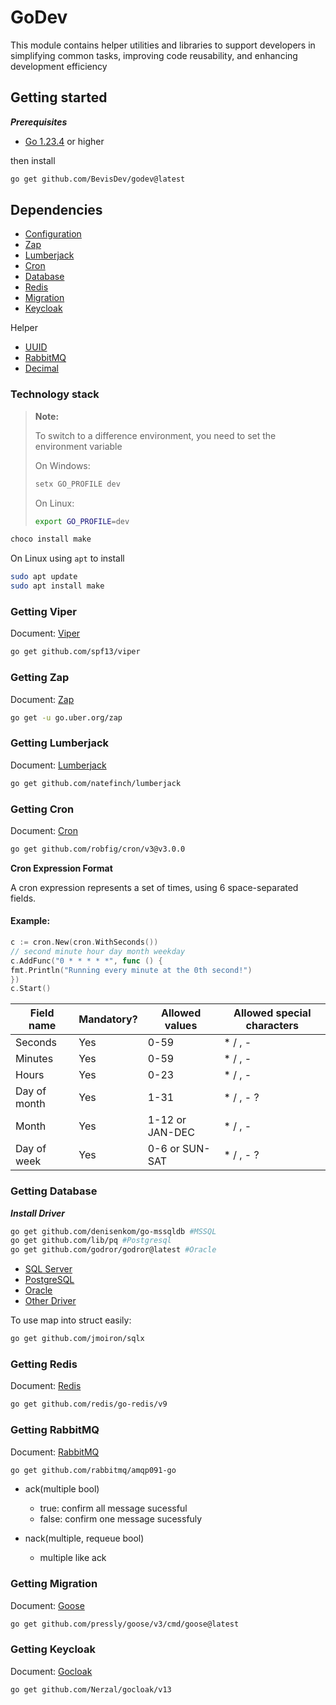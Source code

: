 # GoDev

This module contains helper utilities and libraries to support developers in simplifying common tasks, improving code
reusability, and enhancing development efficiency

## Getting started

***Prerequisites***

- [Go 1.23.4](https://go.dev/doc/install) or higher

then install

```sh
go get github.com/BevisDev/godev@latest
```

## Dependencies

- [Configuration](#getting-viper)
- [Zap](#getting-zap)
- [Lumberjack](#getting-lumberjack)
- [Cron](#getting-cron)
- [Database](#getting-database)
- [Redis](#getting-redis)
- [Migration](#getting-migration)
- [Keycloak](#getting-keycloak)

Helper

- [UUID](https://github.com/google/uuid)
- [RabbitMQ](#getting-rabbitmq)
- [Decimal](https://github.com/shopspring/decimal)

### Technology stack

> **Note:**
>
> To switch to a difference environment, you need to set the environment variable
>
> On Windows:
>
> ```sh
> setx GO_PROFILE dev
> ```
>
> On Linux:
>
> ```sh
> export GO_PROFILE=dev
> ```

```sh
choco install make
```

On Linux using `apt` to install

```sh
sudo apt update
sudo apt install make
```

### Getting Viper

Document: [Viper](https://github.com/spf13/viper)

```sh
go get github.com/spf13/viper
```

### Getting Zap

Document: [Zap](https://github.com/uber-go/zap)

```sh
go get -u go.uber.org/zap
```

### Getting Lumberjack

Document: [Lumberjack](https://github.com/natefinch/lumberjack)

```sh
go get github.com/natefinch/lumberjack
```

### Getting Cron

Document: [Cron](https://github.com/robfig/cron)

```sh
go get github.com/robfig/cron/v3@v3.0.0
```

**Cron Expression Format**

A cron expression represents a set of times, using 6 space-separated fields.

#### Example:

```go
c := cron.New(cron.WithSeconds())
// second minute hour day month weekday
c.AddFunc("0 * * * * *", func () {
fmt.Println("Running every minute at the 0th second!")
})
c.Start()
```

| Field name   | Mandatory? | Allowed values  | Allowed special characters |
|--------------|------------|-----------------|----------------------------|
| Seconds      | Yes        | 0-59            | * / , -                    |
| Minutes      | Yes        | 0-59            | * / , -                    |
| Hours        | Yes        | 0-23            | * / , -                    |
| Day of month | Yes        | 1-31            | * / , - ?                  |
| Month        | Yes        | 1-12 or JAN-DEC | * / , -                    |
| Day of week  | Yes        | 0-6 or SUN-SAT  | * / , - ?                  |

### Getting Database

***Install Driver***

```sh
go get github.com/denisenkom/go-mssqldb #MSSQL
go get github.com/lib/pq #Postgresql
go get github.com/godror/godror@latest #Oracle
```

- [SQL Server](https://github.com/denisenkom/go-mssqldb)
- [PostgreSQL](https://github.com/lib/pq)
- [Oracle](https://github.com/godror/godror)
- [Other Driver](https://go.dev/wiki/SQLDrivers)

To use map into struct easily:

```sh
go get github.com/jmoiron/sqlx
```

### Getting Redis

Document: [Redis](https://github.com/redis/go-redis)

```sh
go get github.com/redis/go-redis/v9
```

### Getting RabbitMQ

Document: [RabbitMQ](https://github.com/rabbitmq/amqp091-go)

```sh
go get github.com/rabbitmq/amqp091-go
```

- ack(multiple bool)
    - true: confirm all message sucessful
    - false: confirm one message sucessfuly

- nack(multiple, requeue bool)
    - multiple like ack

### Getting Migration

Document: [Goose](https://github.com/pressly/goose)

```sh
go get github.com/pressly/goose/v3/cmd/goose@latest
```

### Getting Keycloak

Document: [Gocloak](https://github.com/Nerzal/gocloak)

```sh
go get github.com/Nerzal/gocloak/v13
```